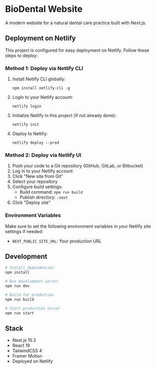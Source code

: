 # BioDental Website

A modern website for a natural dental care practice built with Next.js.

## Deployment on Netlify

This project is configured for easy deployment on Netlify. Follow these steps to deploy:

### Method 1: Deploy via Netlify CLI

1. Install Netlify CLI globally:

   ```
   npm install netlify-cli -g
   ```

2. Login to your Netlify account:

   ```
   netlify login
   ```

3. Initialize Netlify in this project (if not already done):

   ```
   netlify init
   ```

4. Deploy to Netlify:
   ```
   netlify deploy --prod
   ```

### Method 2: Deploy via Netlify UI

1. Push your code to a Git repository (GitHub, GitLab, or Bitbucket)
2. Log in to your Netlify account
3. Click "New site from Git"
4. Select your repository
5. Configure build settings:
   - Build command: `npm run build`
   - Publish directory: `.next`
6. Click "Deploy site"

### Environment Variables

Make sure to set the following environment variables in your Netlify site settings if needed:

- `NEXT_PUBLIC_SITE_URL`: Your production URL

## Development

```bash
# Install dependencies
npm install

# Run development server
npm run dev

# Build for production
npm run build

# Start production server
npm run start
```

## Stack

- Next.js 15.3
- React 19
- TailwindCSS 4
- Framer Motion
- Deployed on Netlify

